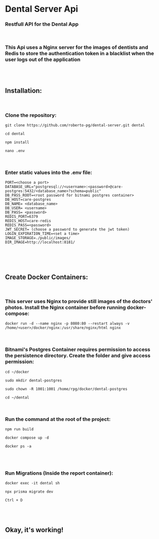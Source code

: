 # Dental Server Api
### Restfull API for the Dental App
<br/>

### This Api uses a Nginx server for the images of dentists and Redis to store the authentication token in a blacklist when the user logs out of the application
<br/>
<br/>

## Installation:
<br/>

<h3>Clone the repository: </h3>

```
git clone https://github.com/roberto-pg/dental-server.git dental
```
```
cd dental
```
```
npm install
```
```
nano .env
```

</br>

<h3>Enter static values into the .env file:</h3>

```
PORT=<choose a port>
DATABASE_URL="postgresql://<username>:<password>@care-postgres:5432/<database_name>?schema=public"
DB_PASS_ROOT=<root password for bitnami postgres container>
DB_HOST=care-postgres
DB_NAME= <database_name>
DB_USER= <username>
DB_PASS= <password>
REDIS_PORT=6379
REDIS_HOST=care-redis
REDIS_PASS=<password>
JWT_SECRET= (choose a password to generate the jwt token)
LOGIN_EXPIRATION_TIME=<set a time>
IMAGE_STORAGE=./public/images/
DIR_IMAGE=http://localhost:8181/
```

<br/>
<br/>
<br/>

## Create Docker Containers:

<br/>

### This server uses Nginx to provide still images of the doctors' photos. Install the Nginx container before running docker-compose:

```
docker run -d --name nginx -p 8080:80 --restart always -v /home/<user>/docker/nginx:/usr/share/nginx/html nginx         
```

<br/>

### Bitnami's Postgres Container requires permission to access the persistence directory. Create the folder and give access permission:

```
cd ~/docker
```

```
sudo mkdir dental-postgres
```

```
sudo chown -R 1001:1001 /home/rpg/docker/dental-postgres
```

```
cd ~/dental
```

<br/>

<h3>Run the command at the root of the project:</h3>

```
npm run build
```

```
docker compose up -d
```

```
docker ps -a
```

<br/>
<br/>

<h3>Run Migrations (Inside the report container):</h3>

```
docker exec -it dental sh
```

```
npx prisma migrate dev
```

```
Ctrl + D
```

<br/>
<br/>

## Okay, it's working!
